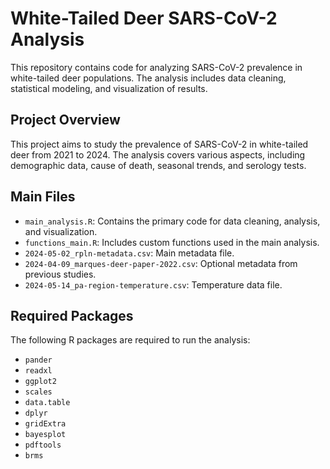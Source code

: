 # White-Tailed Deer SARS-CoV-2 Analysis

This repository contains code for analyzing SARS-CoV-2 prevalence in white-tailed deer populations. The analysis includes data cleaning, statistical modeling, and visualization of results.

## Project Overview

This project aims to study the prevalence of SARS-CoV-2 in white-tailed deer from 2021 to 2024. The analysis covers various aspects, including demographic data, cause of death, seasonal trends, and serology tests.

## Main Files

- `main_analysis.R`: Contains the primary code for data cleaning, analysis, and visualization.
- `functions_main.R`: Includes custom functions used in the main analysis.
- `2024-05-02_rpln-metadata.csv`: Main metadata file.
- `2024-04-09_marques-deer-paper-2022.csv`: Optional metadata from previous studies.
- `2024-05-14_pa-region-temperature.csv`: Temperature data file.

## Required Packages

The following R packages are required to run the analysis:

- `pander`
- `readxl`
- `ggplot2`
- `scales`
- `data.table`
- `dplyr`
- `gridExtra`
- `bayesplot`
- `pdftools`
- `brms`
